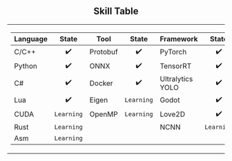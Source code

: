 ## <div align="center">Skill Table </div> 
<div align="center">
<table>
  <tr>
    <td>
      <div>

| Language  | State       | Tool       | State       | Framework           | State       |
|-----------|:-----------:|------------|:-----------:|---------------------|:-----------:|
| C/C++     | ✔️          |Protobuf     |✔️  | PyTorch             | ✔️          |
| Python    | ✔️          |ONNX      |✔️   | TensorRT            | ✔️          |
| C#        | ✔️          |Docker         |✔️   | Ultralytics YOLO    | ✔️          |
| Lua       |✔️           |Eigen    |`Learning`           |Godot                    |✔️   |
| CUDA      | `Learning`  |OpenMP      | `Learning`          |Love2D                |✔️          |
| Rust      | `Learning`  |        |          |NCNN               |`Learning`          |
| Asm       | `Learning`  |       |    |                     |             |



 </div> 
    </td>
    <td>
    <img src="https://github-readme-stats.vercel.app/api/top-langs/?username=akira4O4&layout=donut-vertical&theme=vue-dark" align="center" />
   </td>
  </tr>
</table>
 </div> 


